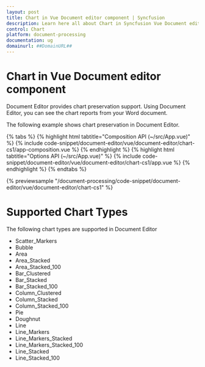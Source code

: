 ```yaml
---
layout: post
title: Chart in Vue Document editor component | Syncfusion
description: Learn here all about Chart in Syncfusion Vue Document editor component of Syncfusion Essential JS 2 and more.
control: Chart 
platform: document-processing
documentation: ug
domainurl: ##DomainURL##
---
```


# Chart in Vue Document editor component

Document Editor provides chart preservation support. Using Document Editor, you can see the chart reports from your Word document.

The following example shows chart preservation in Document Editor.

{% tabs %}
{% highlight html tabtitle="Composition API (~/src/App.vue)" %}
{% include code-snippet/document-editor/vue/document-editor/chart-cs1/app-composition.vue %}
{% endhighlight %}
{% highlight html tabtitle="Options API (~/src/App.vue)" %}
{% include code-snippet/document-editor/vue/document-editor/chart-cs1/app.vue %}
{% endhighlight %}
{% endtabs %}
        
{% previewsample "/document-processing/code-snippet/document-editor/vue/document-editor/chart-cs1" %}

# Supported Chart Types

The following chart types are supported in Document Editor
* Scatter_Markers
* Bubble
* Area
* Area_Stacked
* Area_Stacked_100
* Bar_Clustered
* Bar_Stacked
* Bar_Stacked_100
* Column_Clustered
* Column_Stacked
* Column_Stacked_100
* Pie
* Doughnut
* Line
* Line_Markers
* Line_Markers_Stacked
* Line_Markers_Stacked_100
* Line_Stacked
* Line_Stacked_100